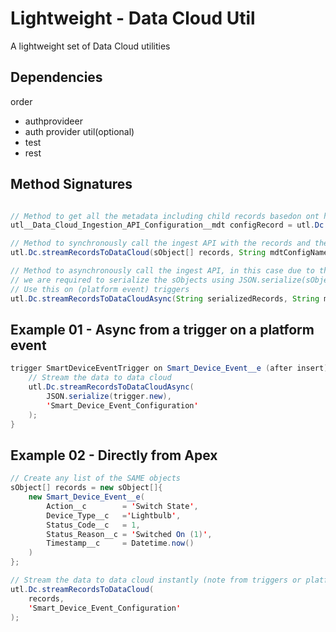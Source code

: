 # Lightweight - Data Cloud Util
A lightweight set of Data Cloud utilities

## Dependencies
order
- authprovideer
- auth provider util(optional)
- test
- rest



## Method Signatures
```java

// Method to get all the metadata including child records basedon ont he API Name
utl__Data_Cloud_Ingestion_API_Configuration__mdt configRecord = utl.Dc.getMetadataRecord(String mdtConfigName);

// Method to synchronously call the ingest API with the records and the config from the metadata record
utl.Dc.streamRecordsToDataCloud(sObject[] records, String mdtConfigName);

// Method to asynchronously call the ingest API, in this case due to the "future" nature of callout
// we are required to serialize the sObjects using JSON.serialize(sObject[] records)
// Use this on (platform event) triggers
utl.Dc.streamRecordsToDataCloudAsync(String serializedRecords, String mdtConfigName);
```

## Example 01 - Async from a trigger on a platform event
```java
trigger SmartDeviceEventTrigger on Smart_Device_Event__e (after insert) {
    // Stream the data to data cloud
    utl.Dc.streamRecordsToDataCloudAsync(
        JSON.serialize(trigger.new),
        'Smart_Device_Event_Configuration'
    );
}
```

## Example 02 - Directly from Apex
```java
// Create any list of the SAME objects
sObject[] records = new sObject[]{ 
    new Smart_Device_Event__e(
        Action__c        = 'Switch State',
        Device_Type__c   ='Lightbulb',
        Status_Code__c   = 1,
        Status_Reason__c = 'Switched On (1)',
        Timestamp__c     = Datetime.now()
    )
};

// Stream the data to data cloud instantly (note from triggers or platform vents it needs to be async)
utl.Dc.streamRecordsToDataCloud(
    records,
    'Smart_Device_Event_Configuration'
);

```
